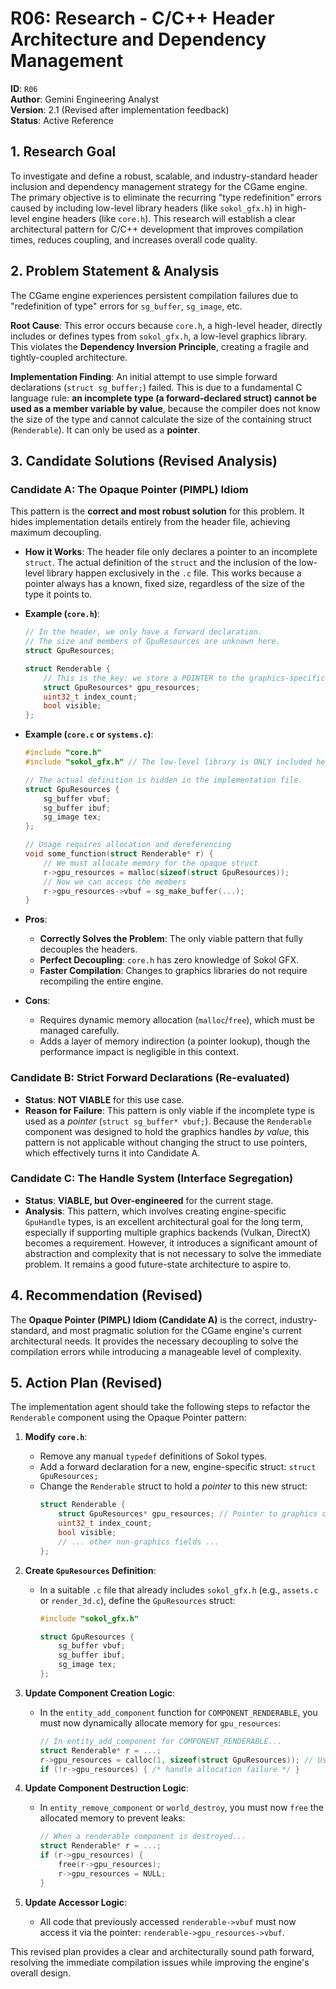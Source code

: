 # R06: Research - C/C++ Header Architecture and Dependency Management

**ID**: `R06`  
**Author**: Gemini Engineering Analyst  
**Version**: 2.1 (Revised after implementation feedback)  
**Status**: Active Reference

## 1. Research Goal

To investigate and define a robust, scalable, and industry-standard header inclusion and dependency management strategy for the CGame engine. The primary objective is to eliminate the recurring "type redefinition" errors caused by including low-level library headers (like `sokol_gfx.h`) in high-level engine headers (like `core.h`). This research will establish a clear architectural pattern for C/C++ development that improves compilation times, reduces coupling, and increases overall code quality.

## 2. Problem Statement & Analysis

The CGame engine experiences persistent compilation failures due to "redefinition of type" errors for `sg_buffer`, `sg_image`, etc.

**Root Cause**: This error occurs because `core.h`, a high-level header, directly includes or defines types from `sokol_gfx.h`, a low-level graphics library. This violates the **Dependency Inversion Principle**, creating a fragile and tightly-coupled architecture.

**Implementation Finding**: An initial attempt to use simple forward declarations (`struct sg_buffer;`) failed. This is due to a fundamental C language rule: **an incomplete type (a forward-declared struct) cannot be used as a member variable by value**, because the compiler does not know the size of the type and cannot calculate the size of the containing struct (`Renderable`). It can only be used as a **pointer**.

## 3. Candidate Solutions (Revised Analysis)

### **Candidate A: The Opaque Pointer (PIMPL) Idiom**

This pattern is the **correct and most robust solution** for this problem. It hides implementation details entirely from the header file, achieving maximum decoupling.

*   **How it Works**: The header file only declares a pointer to an incomplete `struct`. The actual definition of the `struct` and the inclusion of the low-level library happen exclusively in the `.c` file. This works because a pointer always has a known, fixed size, regardless of the size of the type it points to.

*   **Example (`core.h`)**:
    ```c
    // In the header, we only have a forward declaration.
    // The size and members of GpuResources are unknown here.
    struct GpuResources; 

    struct Renderable {
        // This is the key: we store a POINTER to the graphics-specific data.
        struct GpuResources* gpu_resources; 
        uint32_t index_count;
        bool visible;
    };
    ```

*   **Example (`core.c` or `systems.c`)**:
    ```c
    #include "core.h"
    #include "sokol_gfx.h" // The low-level library is ONLY included here.

    // The actual definition is hidden in the implementation file.
    struct GpuResources {
        sg_buffer vbuf;
        sg_buffer ibuf;
        sg_image tex;
    };

    // Usage requires allocation and dereferencing
    void some_function(struct Renderable* r) {
        // We must allocate memory for the opaque struct
        r->gpu_resources = malloc(sizeof(struct GpuResources));
        // Now we can access the members
        r->gpu_resources->vbuf = sg_make_buffer(...);
    }
    ```

*   **Pros**:
    *   **Correctly Solves the Problem**: The only viable pattern that fully decouples the headers.
    *   **Perfect Decoupling**: `core.h` has zero knowledge of Sokol GFX.
    *   **Faster Compilation**: Changes to graphics libraries do not require recompiling the entire engine.
*   **Cons**:
    *   Requires dynamic memory allocation (`malloc`/`free`), which must be managed carefully.
    *   Adds a layer of memory indirection (a pointer lookup), though the performance impact is negligible in this context.

### **Candidate B: Strict Forward Declarations (Re-evaluated)**

*   **Status**: **NOT VIABLE** for this use case.
*   **Reason for Failure**: This pattern is only viable if the incomplete type is used as a *pointer* (`struct sg_buffer* vbuf;`). Because the `Renderable` component was designed to hold the graphics handles *by value*, this pattern is not applicable without changing the struct to use pointers, which effectively turns it into Candidate A.

### **Candidate C: The Handle System (Interface Segregation)**

*   **Status**: **VIABLE, but Over-engineered** for the current stage.
*   **Analysis**: This pattern, which involves creating engine-specific `GpuHandle` types, is an excellent architectural goal for the long term, especially if supporting multiple graphics backends (Vulkan, DirectX) becomes a requirement. However, it introduces a significant amount of abstraction and complexity that is not necessary to solve the immediate problem. It remains a good future-state architecture to aspire to.

## 4. Recommendation (Revised)

The **Opaque Pointer (PIMPL) Idiom (Candidate A)** is the correct, industry-standard, and most pragmatic solution for the CGame engine's current architectural needs. It provides the necessary decoupling to solve the compilation errors while introducing a manageable level of complexity.

## 5. Action Plan (Revised)

The implementation agent should take the following steps to refactor the `Renderable` component using the Opaque Pointer pattern:

1.  **Modify `core.h`**:
    *   Remove any manual `typedef` definitions of Sokol types.
    *   Add a forward declaration for a new, engine-specific struct: `struct GpuResources;`
    *   Change the `Renderable` struct to hold a *pointer* to this new struct:
        ```c
        struct Renderable {
            struct GpuResources* gpu_resources; // Pointer to graphics data
            uint32_t index_count;
            bool visible;
            // ... other non-graphics fields ...
        };
        ```

2.  **Create `GpuResources` Definition**:
    *   In a suitable `.c` file that already includes `sokol_gfx.h` (e.g., `assets.c` or `render_3d.c`), define the `GpuResources` struct:
        ```c
        #include "sokol_gfx.h"
        
        struct GpuResources {
            sg_buffer vbuf;
            sg_buffer ibuf;
            sg_image tex;
        };
        ```

3.  **Update Component Creation Logic**:
    *   In the `entity_add_component` function for `COMPONENT_RENDERABLE`, you must now dynamically allocate memory for `gpu_resources`:
        ```c
        // In entity_add_component for COMPONENT_RENDERABLE...
        struct Renderable* r = ...;
        r->gpu_resources = calloc(1, sizeof(struct GpuResources)); // Use calloc for zero-initialization
        if (!r->gpu_resources) { /* handle allocation failure */ }
        ```

4.  **Update Component Destruction Logic**:
    *   In `entity_remove_component` or `world_destroy`, you must now `free` the allocated memory to prevent leaks:
        ```c
        // When a renderable component is destroyed...
        struct Renderable* r = ...;
        if (r->gpu_resources) {
            free(r->gpu_resources);
            r->gpu_resources = NULL;
        }
        ```

5.  **Update Accessor Logic**:
    *   All code that previously accessed `renderable->vbuf` must now access it via the pointer: `renderable->gpu_resources->vbuf`.

This revised plan provides a clear and architecturally sound path forward, resolving the immediate compilation issues while improving the engine's overall design.